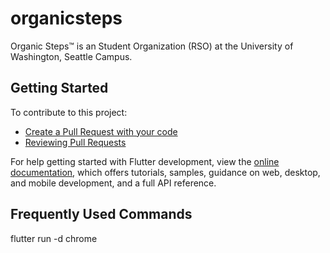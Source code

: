 # organicsteps

Organic Steps™ is an Student Organization (RSO) at the University of Washington, Seattle Campus.

## Getting Started

To contribute to this project:

- [Create a Pull Request with your code](https://docs.flutter.dev/get-started/codelab)
- [Reviewing Pull Requests](https://docs.flutter.dev/cookbook)

For help getting started with Flutter development, view the
[online documentation](https://docs.flutter.dev/), which offers tutorials, samples, guidance on web, desktop, and mobile development, and a full API reference.

## Frequently Used Commands
flutter run -d chrome